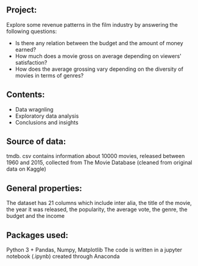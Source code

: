 <h2>Project:</h2>
Explore some revenue patterns in the film industry by answering the following questions:

* Is there any relation between the budget and the amount of money earned?
* How much does a movie gross on average depending on viewers' satisfaction?
* How does the average grossing vary depending on the diversity of movies in terms of genres?
<h2>Contents:</h2>

* Data wragnling
* Exploratory data analysis
* Conclusions and insights

<h2>Source of data:</h2>
tmdb. csv contains information about 10000 movies, released between 1960 and 2015, collected from The Movie Database (cleaned from original data on Kaggle)
<h2>General properties:</h2>
The dataset has 21 columns which include inter alia, the title of the movie, the year it was released, the popularity, the average vote, the genre, the budget and the income
<h2>Packages used:</h2>
Python 3 + Pandas, Numpy, Matplotlib
The code is written in a jupyter notebook (.ipynb) created through Anaconda

